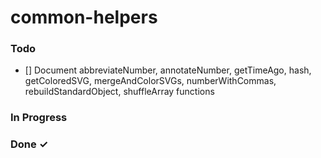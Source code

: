 # common-helpers

### Todo

- [] Document abbreviateNumber, annotateNumber, getTimeAgo, hash, getColoredSVG, mergeAndColorSVGs, numberWithCommas, rebuildStandardObject, shuffleArray functions

### In Progress

### Done ✓